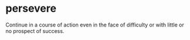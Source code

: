 # persevere
Continue in a course of action even in the face of difficulty or with little or no prospect of success.

